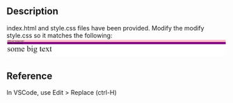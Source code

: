 ## Description
index.html and style.css files have been provided. Modify the modify style.css so it matches the following:
![goal](screenshot.png)

## Reference

In VSCode, use Edit > Replace (ctrl-H)

